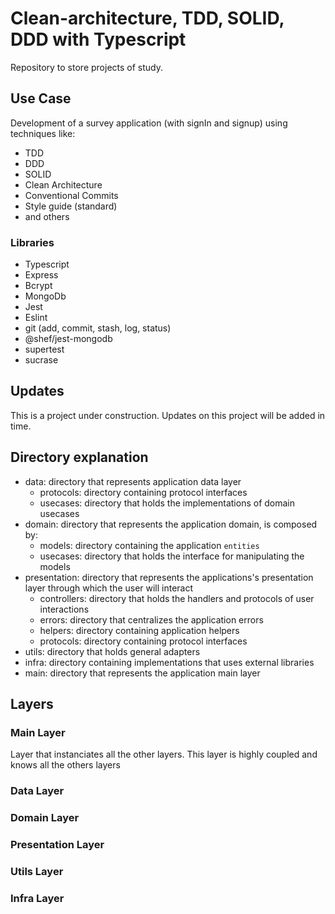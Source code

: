 # Clean-architecture, TDD, SOLID, DDD with Typescript

Repository to store projects of study.

## Use Case

Development of a survey application (with signIn and signup) using techniques like:

- TDD
- DDD
- SOLID
- Clean Architecture
- Conventional Commits
- Style guide (standard)
- and others

### Libraries

- Typescript
- Express
- Bcrypt
- MongoDb
- Jest
- Eslint
- git (add, commit, stash, log, status)
- @shef/jest-mongodb
- supertest
- sucrase

## Updates

This is a project under construction.
Updates on this project will be added in time.

## Directory explanation

- data: directory that represents application data layer
  - protocols: directory containing protocol interfaces
  - usecases: directory that holds the implementations of domain usecases
- domain: directory that represents the application domain, is composed by:
  - models: directory containing the application `entities`
  - usecases: directory that holds the interface for manipulating the models
- presentation: directory that represents the applications's presentation layer through which the user will interact
  - controllers: directory that holds the handlers and protocols of user interactions
  - errors: directory that centralizes the application errors
  - helpers: directory containing application helpers
  - protocols: directory containing protocol interfaces
- utils: directory that holds general adapters
- infra: directory containing implementations that uses external libraries
- main: directory that represents the application main layer

## Layers

### Main Layer

Layer that instanciates all the other layers. This layer is highly coupled and knows all the others layers

### Data Layer

### Domain Layer

### Presentation Layer

### Utils Layer

### Infra Layer
